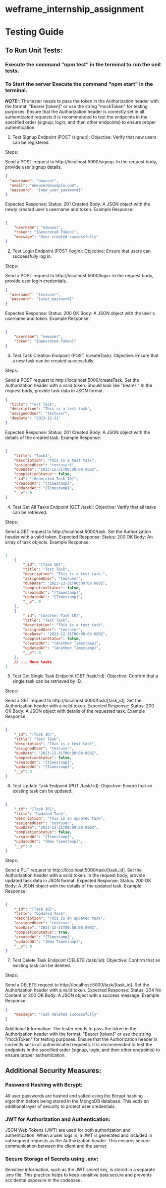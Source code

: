# weframe_internship_assignment



# Testing Guide

## To Run Unit Tests:

 ### Execute the command **"npm test"** in the terminal to run the unit tests.

 ### To Start the server Execute the command **"npm start"** in the terminal.

**_NOTE:_**: The tester needs to pass the token in the Authorization header with the format: "Bearer [token]" or use the string "mockToken" for testing purposes.
Ensure that the Authorization header is correctly set in all authenticated requests.It is recommended to test the endpoints in the specified order (signup, login, and then other endpoints) to ensure proper authentication.

1. Test Signup Endpoint (POST /signup):
Objective: Verify that new users can be registered.

Steps:

Send a POST request to http://localhost:5000/signup.
In the request body, provide user signup details.

```json
{
  "username": "newuser",
  "email": "newuser@example.com",
  "password": "[new_user_password]"
}
```


Expected Response:
Status: 201 Created
Body: A JSON object with the newly created user's username and token.
Example Response:
```json

{
    "username": "newuser",
    "token": "[Generated Token]",
    "message": "User created successfully"
}
```
2. Test Login Endpoint (POST /login):
Objective: Ensure that users can successfully log in.

Steps:

Send a POST request to http://localhost:5000/login.
In the request body, provide user login credentials.
```json
{
  "username": "testuser",
  "password": "[user_password]"
}
```

Expected Response:
Status: 200 OK
Body: A JSON object with the user's username and token.
Example Response:
```json

{
    "username": "newuser",
    "token": "[Generated Token]"
}
```
3. Test Task Creation Endpoint (POST /createTask):
Objective: Ensure that a new task can be created successfully.

Steps:

Send a POST request to http://localhost:5000/createTask.
Set the Authorization header with a valid token. Should look like "bearer <token>"
In the request body, provide task data in JSON format.
```json
{
  "title": "Test Task",
  "description": "This is a test task",
  "assignedUser": "testuser",
  "dueDate": "2023-12-31"
}
```
Expected Response:
Status: 201 Created
Body: A JSON object with the details of the created task.
Example Response:
```json

{
    "title": "Task1",
    "description": "This is a test task",
    "assignedUser": "testuser1",
    "dueDate": "2023-12-31T00:00:00.000Z",
    "completionStatus": false,
    "_id": "[Generated Task ID]",
    "createdAt": "[Timestamp]",
    "updatedAt": "[Timestamp]",
    "__v": 0
}
```
4. Test Get All Tasks Endpoint (GET /task):
Objective: Verify that all tasks can be retrieved.

Steps:

Send a GET request to http://localhost:5000/task.
Set the Authorization header with a valid token.
Expected Response:
Status: 200 OK
Body: An array of task objects.
Example Response:
```json

[
    {
        "_id": "[Task ID]",
        "title": "Test Task",
        "description": "This is a test task.",
        "assignedUser": "testuser",
        "dueDate": "2023-12-31T00:00:00.000Z",
        "completionStatus": false,
        "createdAt": "[Timestamp]",
        "updatedAt": "[Timestamp]",
        "__v": 0
    },
    {
        "_id": "[Another Task ID]",
        "title": "Test Task",
        "description": "This is a test task",
        "assignedUser": "testuser",
        "dueDate": "2023-12-31T00:00:00.000Z",
        "completionStatus": false,
        "createdAt": "[Another Timestamp]",
        "updatedAt": "[Another Timestamp]",
        "__v": 0
    },
    // ... More tasks
]
```
5. Test Get Single Task Endpoint (GET /task/:id):
Objective: Confirm that a single task can be retrieved by ID.

Steps:

Send a GET request to http://localhost:5000/task/[task_id].
Set the Authorization header with a valid token.
Expected Response:
Status: 200 OK
Body: A JSON object with details of the requested task.
Example Response:
```json

{
    "_id": "[Task ID]",
    "title": "Test Task",
    "description": "This is a test task",
    "assignedUser": "testuser",
    "dueDate": "2023-12-31T00:00:00.000Z",
    "completionStatus": false,
    "createdAt": "[Timestamp]",
    "updatedAt": "[Timestamp]",
    "__v": 0
}
```
6. Test Update Task Endpoint (PUT /task/:id):
Objective: Ensure that an existing task can be updated.
```json

{
    "_id": "[Task ID]",
    "title": "Updated Task",
    "description": "This is an updated task",
    "assignedUser": "testuser",
    "dueDate": "2023-12-31T00:00:00.000Z",
    "completionStatus": false,
    "createdAt": "[Timestamp]",
    "updatedAt": "[New Timestamp]",
    "__v": 0
}
```
Steps:

Send a PUT request to http://localhost:5000/task/[task_id].
Set the Authorization header with a valid token.
In the request body, provide updated task data in JSON format.
Expected Response:
Status: 200 OK
Body: A JSON object with the details of the updated task.
Example Response:
```json

{
    "_id": "[Task ID]",
    "title": "Updated Task",
    "description": "This is an updated task",
    "assignedUser": "testuser",
    "dueDate": "2023-12-31T00:00:00.000Z",
    "completionStatus": true,
    "createdAt": "[Timestamp]",
    "updatedAt": "[New Timestamp]",
    "__v": 0
}
```
7. Test Delete Task Endpoint (DELETE /task/:id):
Objective: Confirm that an existing task can be deleted.

Steps:

Send a DELETE request to http://localhost:5000/task/[task_id].
Set the Authorization header with a valid token.
Expected Response:
Status: 204 No Content or 200 OK
Body: A JSON object with a success message.
Example Response:

```json
{
    "message": "Task deleted successfully"
}
```
Additional Information:
The tester needs to pass the token in the Authorization header with the format: "Bearer [token]" or use the string "mockToken" for testing purposes.
Ensure that the Authorization header is correctly set in all authenticated requests.
It is recommended to test the endpoints in the specified order (signup, login, and then other endpoints) to ensure proper authentication.

## Additional Security Measures:
### Password Hashing with Bcrypt:
All user passwords are hashed and salted using the Bcrypt hashing algorithm before being stored in the MongoDB database. This adds an additional layer of security to protect user credentials.

### JWT for Authorization and Authentication:
JSON Web Tokens (JWT) are used for both authorization and authentication. When a user logs in, a JWT is generated and included in subsequent requests as the Authorization header. This ensures secure communication between the client and the server.

### Secure Storage of Secrets using .env:
Sensitive information, such as the JWT secret key, is stored in a separate .env file. This practice helps to keep sensitive data secure and prevents accidental exposure in the codebase.
